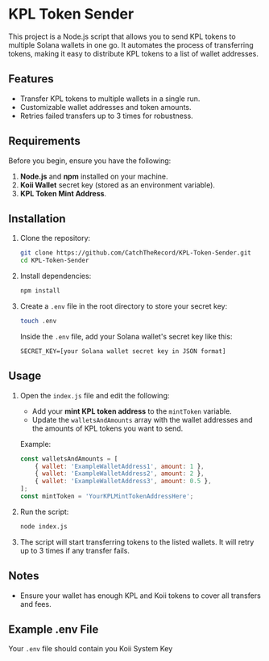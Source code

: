 # KPL Token Sender

This project is a Node.js script that allows you to send KPL tokens to multiple Solana wallets in one go. It automates the process of transferring tokens, making it easy to distribute KPL tokens to a list of wallet addresses.

## Features

- Transfer KPL tokens to multiple wallets in a single run.
- Customizable wallet addresses and token amounts.
- Retries failed transfers up to 3 times for robustness.

## Requirements

Before you begin, ensure you have the following:

1. **Node.js** and **npm** installed on your machine.
2. **Koii Wallet** secret key (stored as an environment variable).
3. **KPL Token Mint Address**.

## Installation

1. Clone the repository:

    ```bash
    git clone https://github.com/CatchTheRecord/KPL-Token-Sender.git
    cd KPL-Token-Sender
    ```

2. Install dependencies:

    ```bash
    npm install
    ```

3. Create a `.env` file in the root directory to store your secret key:

    ```bash
    touch .env
    ```

    Inside the `.env` file, add your Solana wallet's secret key like this:

    ```
    SECRET_KEY=[your Solana wallet secret key in JSON format]
    ```

## Usage

1. Open the `index.js` file and edit the following:
    - Add your **mint KPL token address** to the `mintToken` variable.
    - Update the `walletsAndAmounts` array with the wallet addresses and the amounts of KPL tokens you want to send.

    Example:

    ```javascript
    const walletsAndAmounts = [
        { wallet: 'ExampleWalletAddress1', amount: 1 },
        { wallet: 'ExampleWalletAddress2', amount: 2 },
        { wallet: 'ExampleWalletAddress3', amount: 0.5 },
    ];
    const mintToken = 'YourKPLMintTokenAddressHere';
    ```

2. Run the script:

    ```bash
    node index.js
    ```

3. The script will start transferring tokens to the listed wallets. It will retry up to 3 times if any transfer fails.

## Notes

- Ensure your wallet has enough KPL and Koii tokens to cover all transfers and fees.

## Example .env File

Your `.env` file should contain you Koii System Key 
